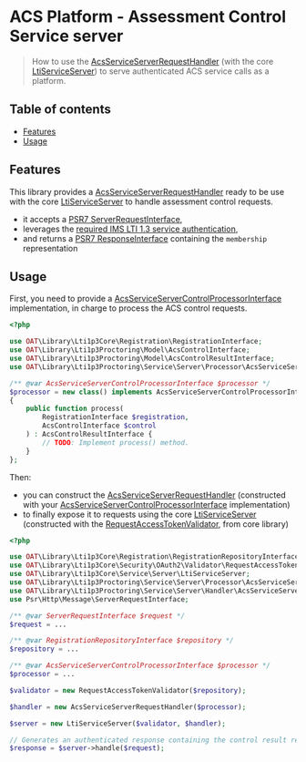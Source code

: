# ACS Platform - Assessment Control Service server

> How to use the [AcsServiceServerRequestHandler](../../src/Service/Server/Handler/AcsServiceServerRequestHandler.php) (with the core [LtiServiceServer](https://github.com/oat-sa/lib-lti1p3-core/blob/master/src/Service/Server/LtiServiceServer.php)) to serve authenticated ACS service calls as a platform.

## Table of contents

- [Features](#features)
- [Usage](#usage)

## Features

This library provides a [AcsServiceServerRequestHandler](../../src/Service/Server/Handler/AcsServiceServerRequestHandler.php) ready to be use with the core [LtiServiceServer](https://github.com/oat-sa/lib-lti1p3-core/blob/master/src/Service/Server/LtiServiceServer.php) to handle assessment control requests.

- it accepts a [PSR7 ServerRequestInterface](https://www.php-fig.org/psr/psr-7/#321-psrhttpmessageserverrequestinterface),
- leverages the [required IMS LTI 1.3 service authentication](https://www.imsglobal.org/spec/security/v1p0/#securing_web_services),
- and returns a [PSR7 ResponseInterface](https://www.php-fig.org/psr/psr-7/#33-psrhttpmessageresponseinterface) containing the `membership` representation

## Usage

First, you need to provide a [AcsServiceServerControlProcessorInterface](../../src/Service/Server/Processor/AcsServiceServerControlProcessorInterface.php) implementation, in charge to process the ACS control requests.

```php
<?php

use OAT\Library\Lti1p3Core\Registration\RegistrationInterface;
use OAT\Library\Lti1p3Proctoring\Model\AcsControlInterface;
use OAT\Library\Lti1p3Proctoring\Model\AcsControlResultInterface;
use OAT\Library\Lti1p3Proctoring\Service\Server\Processor\AcsServiceServerControlProcessorInterface;

/** @var AcsServiceServerControlProcessorInterface $processor */
$processor = new class() implements AcsServiceServerControlProcessorInterface 
{
    public function process(
        RegistrationInterface $registration,
        AcsControlInterface $control
    ) : AcsControlResultInterface {
        // TODO: Implement process() method.
    }
};
```

Then:
- you can construct the [AcsServiceServerRequestHandler](../../src/Service/Server/Handler/AcsServiceServerRequestHandler.php) (constructed with your [AcsServiceServerControlProcessorInterface](../../src/Service/Server/Processor/AcsServiceServerControlProcessorInterface.php) implementation)
- to finally expose it to requests using the core [LtiServiceServer](https://github.com/oat-sa/lib-lti1p3-core/blob/master/src/Service/Server/LtiServiceServer.php) (constructed with the [RequestAccessTokenValidator](https://github.com/oat-sa/lib-lti1p3-core/blob/master/src/Security/OAuth2/Validator/RequestAccessTokenValidator.php), from core library)

```php
<?php

use OAT\Library\Lti1p3Core\Registration\RegistrationRepositoryInterface;
use OAT\Library\Lti1p3Core\Security\OAuth2\Validator\RequestAccessTokenValidator;
use OAT\Library\Lti1p3Core\Service\Server\LtiServiceServer;
use OAT\Library\Lti1p3Proctoring\Service\Server\Processor\AcsServiceServerControlProcessorInterface;
use OAT\Library\Lti1p3Proctoring\Service\Server\Handler\AcsServiceServerRequestHandler;
use Psr\Http\Message\ServerRequestInterface;

/** @var ServerRequestInterface $request */
$request = ...

/** @var RegistrationRepositoryInterface $repository */
$repository = ...

/** @var AcsServiceServerControlProcessorInterface $processor */
$processor = ...

$validator = new RequestAccessTokenValidator($repository);

$handler = new AcsServiceServerRequestHandler($processor);

$server = new LtiServiceServer($validator, $handler);

// Generates an authenticated response containing the control result representation
$response = $server->handle($request);
```
